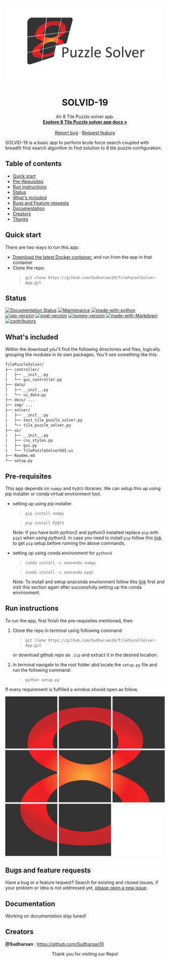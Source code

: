 <meta name="google-site-verification" content="anaQPdlDO5QzFwQQ6mpEFvfJXLj2Ue8-EFylgHd7JlU" />

<p align="center">
  <a href="https://github.com/Sudharsan10/TilePuzzelSolver-App">
    <img src=".\img\project_social_card.png" alt="Social-header">
  </a>  
</p>

<h1 align="center"> SOLVID-19 </h1>

<p align="center">
  An 8 Tile Puzzle solver app.  
  <br>
    <a href="https://getbootstrap.com/docs/4.5/"><strong>Explore 8 Tile Puzzle solver app docs »</strong></a>
    <br>
    <br>
    <a href="https://github.com/Sudharsan10/TilePuzzelSolver-App/issues/new">Report bug</a>
    ·
    <a href="https://github.com/Sudharsan10/TilePuzzelSolver-App/issues/new">Request feature</a>    
</p>


SOLVID-19 is a basic app to perform brute force search coupled with breadth first search algorithm to find solution 
to 8 tile puzzle configuration.

## Table of contents
- [Quick start](#quick-start)
- [Pre-Requisites](#pre-requisites)
- [Run instructions](#run-instructions)
- [Status](#status)
- [What's included](#whats-included)
- [Bugs and Feature requests](#bugs-and-feature-requests)
- [Documentation](#documentation)
- [Creators](#creators)
- [Thanks](#thanks)

## Quick start
There are two ways to run this app: 
- [Download the latest Docker container.]() and run from the app in that container
- Clone the repo: 
    > ```
    > git clone https://github.com/Sudharsan10/TilePuzzelSolver-App.git
    > ```
    
## Status
[![Documentation Status](https://img.shields.io/badge/Documentation-yes-e01563)](https://github.com/Sudharsan10/TilePuzzelSolver-App/tree/master/img/logo)
[![Maintenance](https://img.shields.io/badge/Maintained%3F-yes-e01563.svg)](https://github.com/Sudharsan10/TilePuzzelSolver-App/graphs/commit-activity)
[![made-with-python](https://img.shields.io/badge/Python%20Version-3.8.3-brightgreen)](https://www.python.org/)
[![pip-version](https://img.shields.io/badge/pip%20Version-20.0.2-brightgreen)](https://pip.pypa.io/en/stable/installing/)
[![pyqt-version](https://img.shields.io/badge/PyQt5%20Version-5.14.2-brightgreen)](https://pypi.org/project/PyQt5/)
[![numpy-version](https://img.shields.io/badge/numpy%20Version-1.18.1-brightgreen)](https://pypi.org/project/numpy/)
[![made-with-Markdown](https://img.shields.io/badge/Made%20with-Markdown-0366d6.svg)](http://commonmark.org)
[![contributors](https://img.shields.io/badge/Contributors-01-0366d6)](https://github.com/Sudharsan10/TilePuzzelSolver-App/graphs/contributors)


## What's included
Within the download you'll find the following directories and files, logically grouping the modules in its own packages. 
You'll see something like this:

```text
TilePuzzleSolver/
├── controller/
|   ├── __init__.py
|   └── gui_controller.py   
├── data/
|   ├── __init__.py
|   └── ui_data.py 
├── docs/ ...
├── img/ ...
├── solver/
|   ├── __init__.py
|   ├── test_tile_puzzle_solver.py 
|   └── tile_puzzle_solver.py
├── ui/
|   ├── __init__.py
|   ├── css_styles.py  
|   ├── gui.py
|   └── TilePuzzleSolverGUI.ui
├── Readme.md
└── setup.py
```


## Pre-requisites
This app depends on ```numpy``` and ```PyQt5``` libraries. We can setup this up using pip installer or conda virtual environment tool.

- setting up using pip installer
    > ```
    > pip install numpy
    >```
    
    > ```
    > pip install PyQt5 
    Note: If you have both python2 and python3 installed replace ```pip``` with ```pip3``` when using python3. In case you need to install
    ```pip``` follow this [link](#https://pip.pypa.io/en/stable/installing/) to get ```pip``` setup before running the above commands.
    
- setting up using conda environment for ```python3```     
    > ```
    > conda install -c anaconda numpy
    >```
    
    > ```
    > conda install -c anaconda pyqt
    > ```
    Note: To install and setup anaconda environment follow this [link](#https://docs.anaconda.com/anaconda/install/) first and visit this section again after successfully setting up the conda environment.

## Run instructions
To run the app, first finish the pre-requisites mentioned, then
1. Clone the repo in terminal using following command: 
    > ```
    > git clone https://github.com/Sudharsan10/TilePuzzelSolver-App.git
    > ```
    or download github repo as ```.zip``` and extract it in the desired location.
    
2. In terminal navigate to the root folder abd locate the ```setup.py``` file and run the following command:
    > ```
    > python setup.py
    > ```

If every requirement is fulfilled a window should open as follow,

![logo](/img/project_logo.png)



## Bugs and feature requests
Have a bug or a feature request? Search for existing and closed issues, if your problem or idea is not addressed yet, 
[please open a new issue](https://github.com/Sudharsan10/TilePuzzelSolver-App/issues/new).

## Documentation
Working on documentation stay tuned!


## Creators
**@Sudharsan** : <https://github.com/Sudharsan10>

<p align='center'>
    <a id='thanks'></a>
    Thank you for visiting our Repo!
</p>
